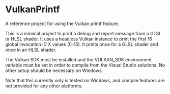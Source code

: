 # VulkanPrintf
 A reference project for using the Vulkan printf feature.
 
 This is a minimal project to print a debug and report message from a GLSL or HLSL shader. It uses a headless Vulkan instance to print the first 16 global invocation ID X values (0-15). It prints once for a GLSL shader and once in an HLSL shader.
 
 The Vulkan SDK must be installed and the VULKAN_SDK environment variable must be set in order to compile from the Visual Studio solutions. No other setup should be necessary on Windows.
 
 Note that this currently only is tested on Windows, and compile features are not provided for any other platforms.
